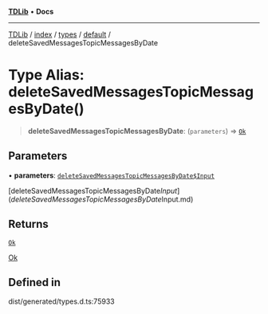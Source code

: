 [**TDLib**](../../../../../../README.md) • **Docs**

***

[TDLib](../../../../../../modules.md) / [index](../../../../../README.md) / [types](../../../README.md) / [default](../README.md) / deleteSavedMessagesTopicMessagesByDate

# Type Alias: deleteSavedMessagesTopicMessagesByDate()

> **deleteSavedMessagesTopicMessagesByDate**: (`parameters`) => [`Ok`](Ok.md)

## Parameters

• **parameters**: [`deleteSavedMessagesTopicMessagesByDate$Input`](deleteSavedMessagesTopicMessagesByDate$Input.md)

[deleteSavedMessagesTopicMessagesByDate$Input](deleteSavedMessagesTopicMessagesByDate$Input.md)

## Returns

[`Ok`](Ok.md)

[Ok](Ok.md)

## Defined in

dist/generated/types.d.ts:75933
